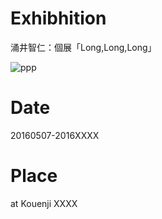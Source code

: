 # Exhibhition

涌井智仁：個展「Long,Long,Long」

<img src="http://i.imgur.com/CyMIXkk.jpg" alt="ppp" title="zzz">

# Date

20160507-2016XXXX

# Place

at Kouenji XXXX
